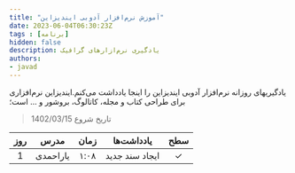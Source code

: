 ```yaml
---
title: "آموزش نرم‌افزار آدوبی ایندیزاین"
date: 2023-06-04T06:30:23Z
tags : [برنامه]
hidden: false
description: یادگیری نرم‌ازارهای گرافیک 
authors:
- javad
---
```



یادگیریهای روزانه نرم‌افزار آدوبی ایندیزاین را اینجا یادداشت می‌کنم.ایندیزاین نرم‌افزاری برای طراحی کتاب و مجله، کاتالوگ، بروشور و ... است؛ 

> تاریخ شروع  1402/03/15  

| روز | مدرس | زمان | یادداشت‌ها  | سطح |
| :----: |  :----: |  :----: | :----: |  :----: | 
| 1 | یاراحمدی   | ١:٠٨ | ایجاد سند جدید  | ✓ |
